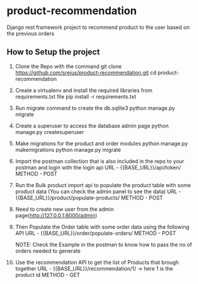 # product-recommendation

Django rest framework project to recommend product to the user based on the previous orders

## How to Setup the project


1. Clone the Repo with the command
        git clone https://github.com/srejus/product-recommendation.git
        cd product-recommendation

2. Create a virtualenv and install the required libraries from requirements.txt file
        pip install -r requirements.txt

3. Run migrate command to create the db.sqlite3
    python manage.py migrate

4. Create a superuser to access the database admin page
    python manage.py createsuperuser

5. Make migrations for the product and order modules
    python manage.py makemigrations
    python manage.py migrate

6. Import the postman collection that is also included in the repo to your postman and login with the login api
    URL -  {{BASE_URL}}/api/token/
    METHOD - POST

7. Run the Bulk product import api to populate the product table with some product data (You can check the admin panel to see the data)
    URL - {{BASE_URL}}/product/populate-products/
    METHOD - POST
    
8. Need to create new user from the admin page(http://127.0.0.1:8000/admin)
9. Then Populate the Order table with some order data using the following API
    URL - {{BASE_URL}}/order/populate-orders/
    METHOD - POST

    NOTE: Check the Example in the postman to know how to pass the no of orders needed to generate

10. Use the recommendation API to get the list of Products that brough together 
    URL - {{BASE_URL}}/recommendation/1/ -> here 1 is the product id
    METHOD - GET


